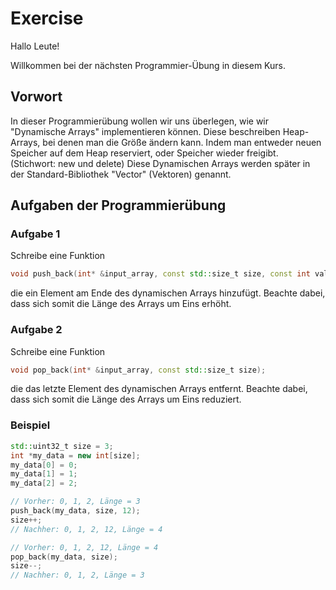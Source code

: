 # Exercise

Hallo Leute!

Willkommen bei der nächsten Programmier-Übung in diesem Kurs.

## Vorwort

In dieser Programmierübung wollen wir uns überlegen, wie wir "Dynamische Arrays" implementieren können.
Diese beschreiben Heap-Arrays, bei denen man die Größe ändern kann.
Indem man entweder neuen Speicher auf dem Heap reserviert, oder Speicher wieder freigibt. (Stichwort: new und delete)
Diese Dynamischen Arrays werden später in der Standard-Bibliothek "Vector" (Vektoren) genannt.

## Aufgaben der Programmierübung

### Aufgabe 1

Schreibe eine Funktion

```cpp
void push_back(int* &input_array, const std::size_t size, const int value);
```

die ein Element am Ende des dynamischen Arrays hinzufügt. Beachte dabei, dass sich somit die Länge des Arrays um Eins erhöht.

### Aufgabe 2

Schreibe eine Funktion

```cpp
void pop_back(int* &input_array, const std::size_t size);
```

die das letzte Element des dynamischen Arrays entfernt. Beachte dabei, dass sich somit die Länge des Arrays um Eins reduziert.

### Beispiel

```cpp
std::uint32_t size = 3;
int *my_data = new int[size];
my_data[0] = 0;
my_data[1] = 1;
my_data[2] = 2;

// Vorher: 0, 1, 2, Länge = 3
push_back(my_data, size, 12);
size++;
// Nachher: 0, 1, 2, 12, Länge = 4

// Vorher: 0, 1, 2, 12, Länge = 4
pop_back(my_data, size);
size--;
// Nachher: 0, 1, 2, Länge = 3
```
